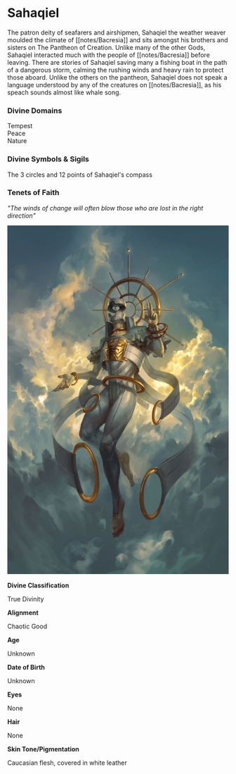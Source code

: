 # Sahaqiel

The patron deity of seafarers and airshipmen, Sahaqiel the weather weaver moulded the climate of [[notes/Bacresia]] and sits amongst his brothers and sisters on The Pantheon of Creation. Unlike many of the other Gods, Sahaqiel interacted much with the people of [[notes/Bacresia]] before leaving. There are stories of Sahaqiel saving many a fishing boat in the path of a dangerous storm, calming the rushing winds and heavy rain to protect those aboard. Unlike the others on the pantheon, Sahaqiel does not speak a language understood by any of the creatures on [[notes/Bacresia]], as his speach sounds almost like whale song.

### Divine Domains

Tempest  
Peace  
Nature

### Divine Symbols & Sigils

The 3 circles and 12 points of Sahaqiel's compass

### Tenets of Faith

_"The winds of change will often blow those who are lost in the right direction"_

![](notes/assets/Sahaqiel.jpg)

**Divine Classification**

True Divinity

**Alignment**

Chaotic Good


**Age**

Unknown

**Date of Birth**

Unknown

**Eyes**

None

**Hair**

None

**Skin Tone/Pigmentation**

Caucasian flesh, covered in white leather